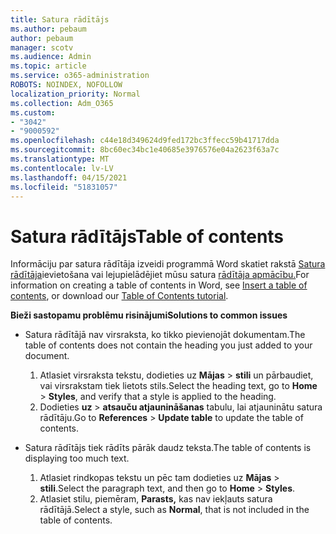 ```yaml
---
title: Satura rādītājs
ms.author: pebaum
author: pebaum
manager: scotv
ms.audience: Admin
ms.topic: article
ms.service: o365-administration
ROBOTS: NOINDEX, NOFOLLOW
localization_priority: Normal
ms.collection: Adm_O365
ms.custom:
- "3042"
- "9000592"
ms.openlocfilehash: c44e18d349624d9fed172bc3ffecc59b41717dda
ms.sourcegitcommit: 8bc60ec34bc1e40685e3976576e04a2623f63a7c
ms.translationtype: MT
ms.contentlocale: lv-LV
ms.lasthandoff: 04/15/2021
ms.locfileid: "51831057"
---
```

# <a name="table-of-contents"></a><span data-ttu-id="b9c7d-102">Satura rādītājs</span><span class="sxs-lookup"><span data-stu-id="b9c7d-102">Table of contents</span></span>

<span data-ttu-id="b9c7d-103">Informāciju par satura rādītāja izveidi programmā Word skatiet rakstā [Satura rādītāja](https://support.office.com/article/882e8564-0edb-435e-84b5-1d8552ccf0c0)ievietošana vai lejupielādējiet mūsu satura [rādītāja apmācību.](https://go.microsoft.com/fwlink/?linkid=2065106)</span><span class="sxs-lookup"><span data-stu-id="b9c7d-103">For information on creating a table of contents in Word, see [Insert a table of contents](https://support.office.com/article/882e8564-0edb-435e-84b5-1d8552ccf0c0), or download our [Table of Contents tutorial](https://go.microsoft.com/fwlink/?linkid=2065106).</span></span>

<span data-ttu-id="b9c7d-104">**Bieži sastopamu problēmu risinājumi**</span><span class="sxs-lookup"><span data-stu-id="b9c7d-104">**Solutions to common issues**</span></span>

- <span data-ttu-id="b9c7d-105">Satura rādītājā nav virsraksta, ko tikko pievienojāt dokumentam.</span><span class="sxs-lookup"><span data-stu-id="b9c7d-105">The table of contents does not contain the heading you just added to your document.</span></span>
  1. <span data-ttu-id="b9c7d-106">Atlasiet virsraksta tekstu, dodieties uz **Mājas**  >  **stili** un pārbaudiet, vai virsrakstam tiek lietots stils.</span><span class="sxs-lookup"><span data-stu-id="b9c7d-106">Select the heading text, go to **Home** > **Styles**, and verify that a style is applied to the heading.</span></span>
  2. <span data-ttu-id="b9c7d-107">Dodieties **uz**  >  **atsauču atjaunināšanas** tabulu, lai atjauninātu satura rādītāju.</span><span class="sxs-lookup"><span data-stu-id="b9c7d-107">Go to **References** > **Update table** to update the table of contents.</span></span>

- <span data-ttu-id="b9c7d-108">Satura rādītājs tiek rādīts pārāk daudz teksta.</span><span class="sxs-lookup"><span data-stu-id="b9c7d-108">The table of contents is displaying too much text.</span></span> 
  1. <span data-ttu-id="b9c7d-109">Atlasiet rindkopas tekstu un pēc tam dodieties uz **Mājas**  >  **stili**.</span><span class="sxs-lookup"><span data-stu-id="b9c7d-109">Select the paragraph text, and then go to **Home** > **Styles**.</span></span>
  2. <span data-ttu-id="b9c7d-110">Atlasiet stilu, piemēram, **Parasts,** kas nav iekļauts satura rādītājā.</span><span class="sxs-lookup"><span data-stu-id="b9c7d-110">Select a style, such as **Normal**, that is not included in the table of contents.</span></span>